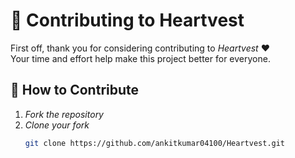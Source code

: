 # 🤝 Contributing to Heartvest

First off, thank you for considering contributing to *Heartvest* ❤️  
Your time and effort help make this project better for everyone.

## 📌 How to Contribute
1. *Fork the repository*  
2. *Clone your fork*  
   ```bash
   git clone https://github.com/ankitkumar04100/Heartvest.git
